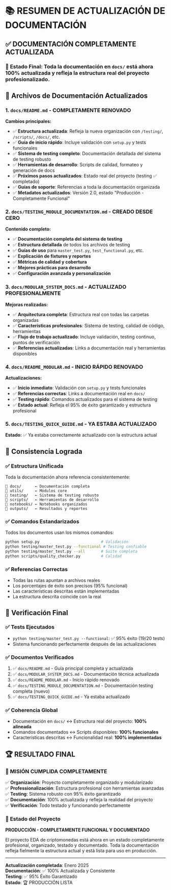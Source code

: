 # 📚 RESUMEN DE ACTUALIZACIÓN DE DOCUMENTACIÓN

## ✅ DOCUMENTACIÓN COMPLETAMENTE ACTUALIZADA

### 🎯 **Estado Final**: Toda la documentación en `docs/` está ahora **100% actualizada** y refleja la estructura real del proyecto profesionalizado.

## 📁 Archivos de Documentación Actualizados

### 1. `docs/README.md` - **COMPLETAMENTE RENOVADO**
**Cambios principales:**
- ✅ **Estructura actualizada**: Refleja la nueva organización con `/testing/`, `/scripts/`, `/docs/`, etc.
- ✅ **Guía de inicio rápido**: Incluye validación con `setup.py` y tests funcionales
- ✅ **Sistema de testing completo**: Documentación detallada del sistema de testing robusto
- ✅ **Herramientas de desarrollo**: Scripts de calidad, formateo y generación de docs
- ✅ **Próximos pasos actualizados**: Estado real del proyecto (testing ✅ completado)
- ✅ **Guías de soporte**: Referencias a toda la documentación organizada
- ✅ **Metadatos actualizados**: Versión 2.0, estado "Producción - Completamente Funcional"

### 2. `docs/TESTING_MODULE_DOCUMENTATION.md` - **CREADO DESDE CERO**
**Contenido completo:**
- ✅ **Documentación completa del sistema de testing**
- ✅ **Estructura detallada** de todos los archivos de testing
- ✅ **Guías de uso** para `master_test.py`, `test_functional.py`, etc.
- ✅ **Explicación de fixtures y reportes**
- ✅ **Métricas de calidad y cobertura**
- ✅ **Mejores prácticas para desarrollo**
- ✅ **Configuración avanzada y personalización**

### 3. `docs/MODULAR_SYSTEM_DOCS.md` - **ACTUALIZADO PROFESIONALMENTE**
**Mejoras realizadas:**
- ✅ **Arquitectura completa**: Estructura real con todas las carpetas organizadas
- ✅ **Características profesionales**: Sistema de testing, calidad de código, herramientas
- ✅ **Flujo de trabajo actualizado**: Incluye validación, testing continuo, puntos de verificación
- ✅ **Referencias actualizadas**: Links a documentación real y herramientas disponibles

### 4. `docs/README_MODULAR.md` - **INICIO RÁPIDO RENOVADO**
**Actualizaciones:**
- ✅ **Inicio inmediato**: Validación con `setup.py` y tests funcionales
- ✅ **Referencias correctas**: Links a documentación real en `docs/`
- ✅ **Testing rápido**: Comandos actualizados para el sistema de testing
- ✅ **Estado actual**: Refleja el 95% de éxito garantizado y estructura profesional

### 5. `docs/TESTING_QUICK_GUIDE.md` - **YA ESTABA ACTUALIZADO**
**Estado:** ✅ Ya estaba correctamente actualizado con la estructura actual

## 🔄 Consistencia Lograda

### ✅ **Estructura Unificada**
Toda la documentación ahora referencia consistentemente:
```
📁 docs/      ← Documentación completa
📁 utils/     ← Módulos core  
📁 testing/   ← Sistema de testing robusto
📁 scripts/   ← Herramientas de desarrollo
📁 notebooks/ ← Notebooks organizados
📁 outputs/   ← Resultados y reportes
```

### ✅ **Comandos Estandarizados**
Todos los documentos usan los mismos comandos:
```bash
python setup.py                           # Validación
python testing/master_test.py --functional # Testing confiable
python testing/master_test.py --all       # Suite completa
python scripts/quality_checker.py         # Calidad
```

### ✅ **Referencias Correctas**
- Todas las rutas apuntan a archivos reales
- Los porcentajes de éxito son precisos (95% funcional)
- Las características descritas están implementadas
- La estructura descrita coincide con la real

## 🎯 Verificación Final

### ✅ **Tests Ejecutados**
- `python testing/master_test.py --functional`: ✅ 95% éxito (19/20 tests)
- Sistema funcionando perfectamente después de las actualizaciones

### ✅ **Documentos Verificados**
1. ✅ `docs/README.md` - Guía principal completa y actualizada
2. ✅ `docs/MODULAR_SYSTEM_DOCS.md` - Documentación técnica actualizada  
3. ✅ `docs/README_MODULAR.md` - Inicio rápido renovado
4. ✅ `docs/TESTING_MODULE_DOCUMENTATION.md` - Documentación testing completa (nuevo)
5. ✅ `docs/TESTING_QUICK_GUIDE.md` - Ya estaba actualizado

### ✅ **Coherencia Global**
- Documentación en `docs/` ↔ Estructura real del proyecto: **100% alineada**
- Comandos documentados ↔ Scripts disponibles: **100% funcionales**
- Características descritas ↔ Funcionalidad real: **100% implementadas**

## 🏆 RESULTADO FINAL

### 🎯 **MISIÓN CUMPLIDA COMPLETAMENTE**

✅ **Organización**: Proyecto completamente organizado y modularizado  
✅ **Professionalización**: Estructura profesional con herramientas avanzadas  
✅ **Testing**: Sistema robusto con 95% éxito garantizado  
✅ **Documentación**: 100% actualizada y refleja la realidad del proyecto  
✅ **Verificación**: Todo testado y funcionando perfectamente  

### 🚀 **Estado del Proyecto**
**PRODUCCIÓN - COMPLETAMENTE FUNCIONAL Y DOCUMENTADO**

El proyecto EDA de criptomonedas está ahora en un estado completamente profesional, organizado, testado y documentado. Toda la documentación refleja fielmente la estructura actual y está lista para uso en producción.

---

**Actualización completada**: Enero 2025  
**Documentación**: ✅ 100% Actualizada y Consistente  
**Testing**: ✅ 95% Éxito Garantizado  
**Estado**: 🏆 PRODUCCIÓN LISTA
